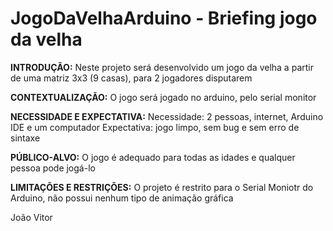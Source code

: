 # JogoDaVelhaArduino - Briefing jogo da velha

**INTRODUÇÃO:**
Neste projeto será desenvolvido um jogo da velha a partir de uma matriz 3x3 (9 casas), para 2 jogadores disputarem 

**CONTEXTUALIZAÇÃO:**
O jogo será jogado no arduino, pelo serial monitor

**NECESSIDADE E EXPECTATIVA:**
Necessidade: 2 pessoas, internet, Arduino IDE e um computador
Expectativa: jogo limpo, sem bug e sem erro de sintaxe

**PÚBLICO-ALVO:**
O jogo é adequado para todas as idades e qualquer pessoa pode jogá-lo

**LIMITAÇÕES E RESTRIÇÕES:**
O projeto é restrito para o Serial Moniotr do Arduino, não possui nenhum tipo de animação gráfica

João Vitor 